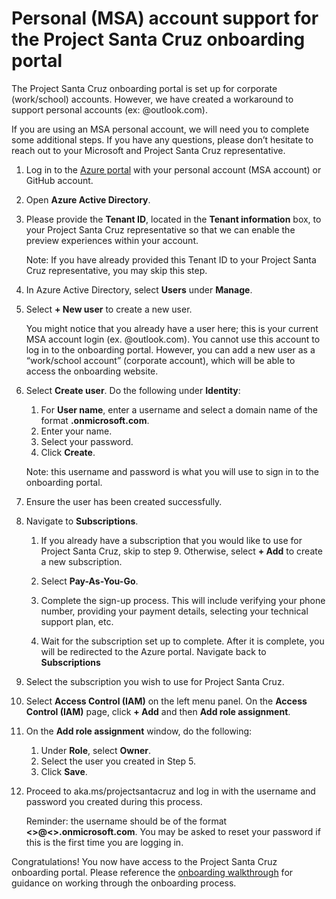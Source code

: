 # Personal (MSA) account support for the Project Santa Cruz onboarding portal

The Project Santa Cruz onboarding portal is set up for corporate (work/school) accounts. However, we have created a workaround to support personal accounts (ex: @outlook.com).

If you are using an MSA personal account, we will need you to complete some additional steps. If you have any questions, please don’t hesitate to reach out to your Microsoft and Project Santa Cruz representative.

1. Log in to the [Azure portal](https://ms.portal.azure.com/#home) with your personal account (MSA account) or GitHub account.

1. Open **Azure Active Directory**.

1. Please provide the **Tenant ID**, located in the **Tenant information** box, to your Project Santa Cruz representative so that we can enable the preview experiences within your account.

    Note: If you have already provided this Tenant ID to your Project Santa Cruz representative, you may skip this step.

1. In Azure Active Directory, select **Users** under **Manage**.

1. Select **+ New user** to create a new user.

    You might notice that you already have a user here; this is your current MSA account login (ex. @outlook.com). You cannot use this account to log in to the onboarding portal. However, you can add a new user as a “work/school account” (corporate account), which will be able to access the onboarding website.

1. Select **Create user**. Do the following under **Identity**:

    1. For **User name**, enter a username and select a domain name of the format **.onmicrosoft.com**.
    1. Enter your name.
    1. Select your password.
    1. Click **Create**.

    Note: this username and password is what you will use to sign in to the onboarding portal.

1. Ensure the user has been created successfully.

1. Navigate to **Subscriptions**.

    1. If you already have a subscription that you would like to use for Project Santa Cruz, skip to step 9. Otherwise, select **+ Add** to create a new subscription.

    1. Select **Pay-As-You-Go**.

    1. Complete the sign-up process. This will include verifying your phone number, providing your payment details, selecting your technical support plan, etc.

    1. Wait for the subscription set up to complete. After it is complete, you will be redirected to the Azure portal. Navigate back to **Subscriptions**

1. Select the subscription you wish to use for Project Santa Cruz.  

1. Select **Access Control (IAM)** on the left menu panel. On the **Access Control (IAM)** page, click **+ Add** and then **Add role assignment**.

1. On the **Add role assignment** window, do the following:
    1. Under **Role**, select **Owner**.
    1. Select the user you created in Step 5.
    1. Click **Save**.

1. Proceed to aka.ms/projectsantacruz and log in with the username and password you created during this process.

    Reminder: the username should be of the format **<>@<>.onmicrosoft.com**. You may be asked to reset your password if this is the first time you are logging in.

Congratulations! You now have access to the Project Santa Cruz onboarding portal. Please reference the [onboarding walkthrough](https://github.com/microsoft/Project-Santa-Cruz-Preview/blob/main/user-guides/getting_started/azure-subscription-onboarding.md) for guidance on working through the onboarding process.